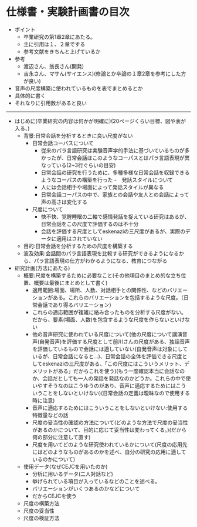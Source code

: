 # 仕様書・実験計画書の目次
- ポイント
  - 卒業研究の第1章2章にあたる。
  - 主に引用は１、２章でする
  - 参考文献をきちんと上げているか
- 参考
  - 渡辺さん、翁長さん(開発)
  - 吉永さん、マサん(サイエンス)(修論とか卒論の１章2章を参考にした方が良い)
- 音声の尺度構築に使われているものを表でまとめるとか
- 具体的に書く
- それなりに引用数があると良い
---

- はじめに(卒業研究の内容は何かが明確に)(20ページくらい目標、図や表が入る、)
  - 背景:日常会話を分析するときに良い尺度がない
    - 日常会話コーパスについて
      - 従来のパラ言語研究は実験音声学的手法に基づいているものが多かったが、日常会話はこのようなコーパスとはパラ言語表現が異なっている(2~3行ぐらいの目安)
      - 日常会話の研究を行うために、多種多様な日常会話を収録できるようなコーパスの構築を行った
    -　発話スタイルについて
      - 人には会話相手や場面によって発話スタイルが異なる
      - 日常会話コーパスの中で、家族との会話や友人との会話によって声の高さは変化する
    - 尺度について
      - 快不快、覚醒睡眠の二軸で感情発話を捉えている研究はあるが、日常会話をこの尺度で評価するのは不十分
      - 会話を評価する尺度としてeskenaziの三尺度があるが、実際のデータに適用はされていない
  - 目的:日常会話を分析するための尺度を構築する
  - 波及効果:会話間のパラ言語表現を比較する研究ができるようになるから、パラ言語表現の仕方がわかるようになる、教育につながる
- 研究計画(方法にあたる)
  - 概要:尺度を構築するために必要なこと(その他項目のまとめ的な立ち位置、概要は最後にまとめとして書く)
    - 適用範囲:場面、場所、人数、対話相手との関係性、などのバリエーションがある。これらのバリエーションを包括するような尺度。（日常会話であり得るバリエーション）
    - これらの適応範囲が複雑に絡み合ったものを分析する尺度がない。だから、要素(場面、人数)を包含するような尺度を作らないといけない
    - 他の音声研究に使われている尺度について(他の尺度について講演音声(自発音声)を評価する尺度として前川さんの尺度がある、独話音声を評価しているもので会話には適していない(自発音声は対象にしているが、日常会話になると...)、日常会話の全体を評価できる尺度としてeskenaziの三尺度がある、「この尺度にはこういうメリット、デメリットがある」だからこれを使う)(もう一度確認本当に会話なのか、会話だとしても一人の発話を発話なのかどうか。これらの中で使いやすそうなのはこうゆうのがあり、音声に適応するためにはこういうことをしないといけない)(日常会話の定義は曖昧なので使用する時に注意)
    - 音声に適応するためにはこういうことをしないといけない:使用する特徴量などの話
    - 尺度の妥当性の確認の方法について(どのような方法で尺度の妥当性があるのかについて、目的に応じて妥当性は変わってくる。)(だから何の部分に注意して直す)
    - 尺度を用いてどのような研究使われているかについて(尺度の応用先にはどのようなものがあるのかを述べ、自分の研究の応用に適しているのかについて)
  - 使用データ(なぜCEJCを用いたのか)
    - 分析に用いるデータ(二人対話など)
    - 挙げられている項目が入っているなどのことを述べる。
    - バリエーションがいくつあるのかなどについて
    - だからCEJCを使う
  - 尺度の構築方法
  - 尺度の妥当性
  - 尺度の検証方法
